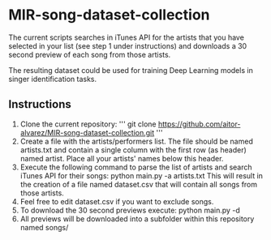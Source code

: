 # MIR-song-dataset-collection

The current scripts searches in iTunes API for the artists that you have selected in your list (see step 1 under instructions) and downloads a 30 second preview of each song from those artists.

The resulting dataset could be used for training Deep Learning models in singer identification tasks.

## Instructions

1. Clone the current repository: ''' git clone https://github.com/aitor-alvarez/MIR-song-dataset-collection.git '''
2. Create a file with the artists/performers list. The file should be named artists.txt and contain a single column with the first row (as header) named artist. Place all your artists' names below this header.
3. Execute the following command to parse the list of artists and search iTunes API for their songs: python main.py -a artists.txt This will result in the creation of a file named dataset.csv that will contain all songs from those artists.
4. Feel free to edit dataset.csv if you want to exclude songs.
5. To download the 30 second previews execute: python main.py -d
6. All previews will be downloaded into a subfolder within this repository named songs/

   
